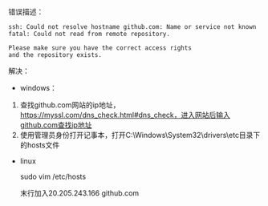 错误描述：

```
ssh: Could not resolve hostname github.com: Name or service not known
fatal: Could not read from remote repository.

Please make sure you have the correct access rights
and the repository exists.
```

解决：

- windows：

1. 查找github.com网站的ip地址，https://myssl.com/dns_check.html#dns_check，进入网站后输入github.com查找ip地址
2. 使用管理员身份打开记事本，打开C:\Windows\System32\drivers\etc目录下的hosts文件

- linux

  sudo vim /etc/hosts

  末行加入20.205.243.166 github.com